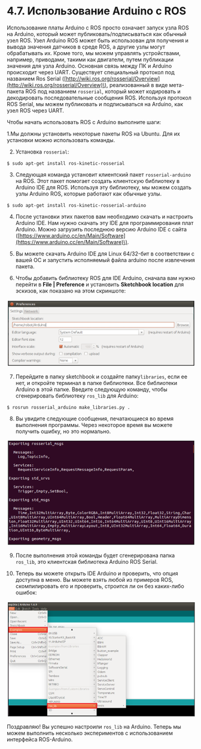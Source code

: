 # 4.7. Использование Arduino с ROS

Использование платы Arduino с ROS просто означает запуск узла ROS на Arduino, который может публиковать/подписываться как обычный узел ROS. Узел Arduino ROS может быть использован для получения и вывода значения датчиков в среде ROS, а другие узлы могут обрабатывать их. Кроме того, мы можем управлять устройствами, например, приводами, такими как двигатели, путем публикации значения для узла Arduino. Основная связь между ПК и Arduino происходит через UART. Существует специальный протокол под названием Ros Serial \([http://wiki.ros.org/rosserial/Overview](http://wiki.ros.org/rosserial/Overview)\), реализованный в виде мета-пакета ROS под названием `rosserial`, который может кодировать и декодировать последовательные сообщения ROS. Используя протокол ROS Serial, мы можем публиковать и подписываться на Arduino, как узел ROS через UART.

Чтобы начать использовать ROS с Arduino выполните шаги:

1.Мы должны установить некоторые пакеты ROS на Ubuntu. Для их установки можно использовать команды.

2. Установка `rosserial`:

```text
$ sudo apt-get install ros-kinetic-rosserial
```

3. Следующая команда установит клиентский пакет `rosserial-arduino` на ROS. Этот пакет помогает создать клиентскую библиотеку в Arduino IDE для ROS. Используя эту библиотеку, мы можем создать узлы Arduino ROS, которые работают как обычные узлы.

```text
$ sudo apt-get install ros-kinetic-rosserial-arduino
```

4. После установки этих пакетов вам необходимо скачать и настроить Arduino IDE. Нам нужно скачать эту IDE для программирования плат Arduino. Можно загрузить последнюю версию Arduino IDE с сайта \([https://www.arduino.cc/en/Main/Software](https://www.arduino.cc/en/Main/Software)\).

5. Вы можете скачать Arduino IDE для Linux 64/32-бит в соответствии с вашей ОС и запустить исполняемый файла arduino после извлечения пакета.

6. Чтобы добавить библиотеку ROS для IDE Arduino, сначала вам нужно перейти в **File \| Preference** и установить **Sketchbook location** для эскизов, как показано на этом скриншоте:

![](../.gitbook/assets/image%20%282%29.png)

7. Перейдите в папку sketchbook и создайте папку`libraries`, если ее нет, и откройте терминал в папке библиотеки. Все библиотеки Arduino в этой папке. Введите следующую команду, чтобы сгенерировать библиотеку `ros_lib` для Arduino:

```text
$ rosrun rosserial_arduino make_libraries.py .
```

8. Вы увидите следующие сообщения, печатающиеся во время выполнения программы. Через некоторое время вы можете получить ошибку, но это нормально.

![](../.gitbook/assets/image%20%2820%29.png)

9. После выполнения этой команды будет сгенерирована папка `ros_lib`, это клиентская библиотека Arduino ROS Serial.

10. Теперь вы можете открыть IDE Arduino и проверить, что опция доступна в меню. Вы можете взять любой из примеров ROS, скомпилировать его и проверить, строится ли он без каких-либо ошибок:

![](../.gitbook/assets/image%20%2815%29.png)

Поздравляю! Вы успешно настроили `ros_lib` на Arduino. Теперь мы можем выполнить несколько экспериментов с использованием интерфейса ROS-Arduino.


